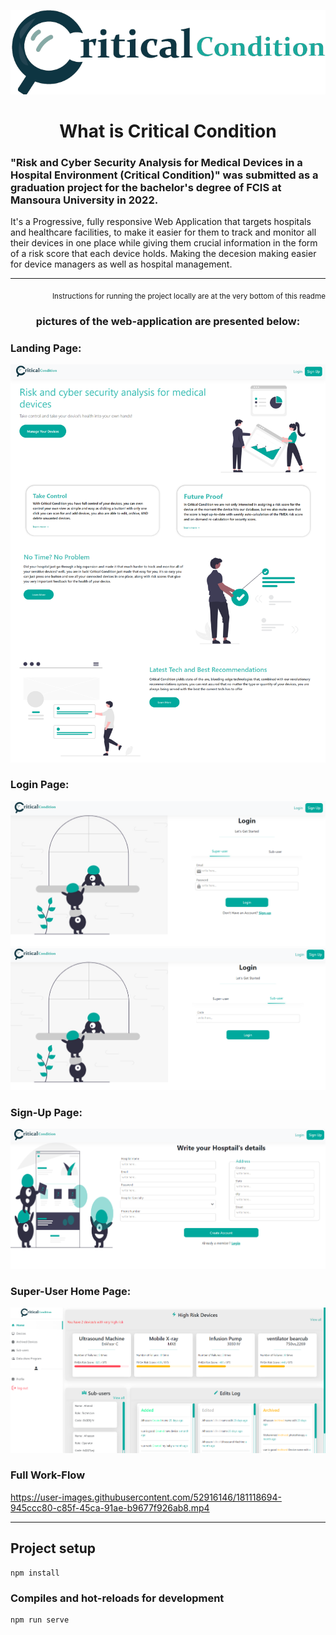 <p align="center">
  <img width="600" src="Images/LandingLogo.png">
</p>

<h1 align="center">
What is Critical Condition
</h1>

### "Risk and Cyber Security Analysis for Medical Devices in a Hospital Environment (Critical Condition)" was submitted as a graduation project for the bachelor's degree of FCIS at Mansoura University in 2022.
It's a Progressive, fully responsive Web Application that targets hospitals and healthcare facilities, to make it easier for them to track and monitor all their devices in one place while giving them crucial information in the form of a risk score that each device holds. Making the decesion making easier for device managers as well as hospital management.

<hr />

<p align="right">
  <sub>
    Instructions for running the project locally are at the very bottom of this readme
  </sub>
</p>

<h3 align="center">
  pictures of the web-application are presented below: 
</h3>

### Landing Page: 
![](Images/landing.png)

### Login Page: 
![](Images/login.png)
![](Images/login2.png)

### Sign-Up Page: 
![](Images/signup.png)

### Super-User Home Page: 
![](Images/superuserhome.png)

### Full Work-Flow 
https://user-images.githubusercontent.com/52916146/181118694-945ccc80-c85f-45ca-91ae-b9677f926ab8.mp4

<hr />

## Project setup

```
npm install
```

### Compiles and hot-reloads for development
```
npm run serve
```
